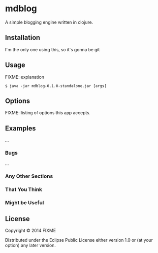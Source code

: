 # mdblog

A simple blogging engine written in clojure.

## Installation

I'm the only one using this, so it's gonna be git

## Usage

FIXME: explanation

    $ java -jar mdblog-0.1.0-standalone.jar [args]

## Options

FIXME: listing of options this app accepts.

## Examples

...

### Bugs

...

### Any Other Sections
### That You Think
### Might be Useful

## License

Copyright © 2014 FIXME

Distributed under the Eclipse Public License either version 1.0 or (at
your option) any later version.

